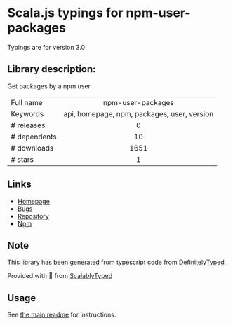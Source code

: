 
# Scala.js typings for npm-user-packages

Typings are for version 3.0

## Library description:
Get packages by a npm user

|                    |                 |
| ------------------ | :-------------: |
| Full name          | npm-user-packages |
| Keywords           | api, homepage, npm, packages, user, version |
| # releases         | 0 |
| # dependents       | 10 |
| # downloads        | 1651 |
| # stars            | 1 |

## Links
- [Homepage](https://github.com/kevva/npm-user-packages#readme)
- [Bugs](https://github.com/kevva/npm-user-packages/issues)
- [Repository](https://github.com/kevva/npm-user-packages)
- [Npm](https://www.npmjs.com/package/npm-user-packages)
    


## Note
This library has been generated from typescript code from [DefinitelyTyped](https://definitelytyped.org).

Provided with :purple_heart: from [ScalablyTyped](https://github.com/oyvindberg/ScalablyTyped)

## Usage
See [the main readme](../../readme.md) for instructions.


